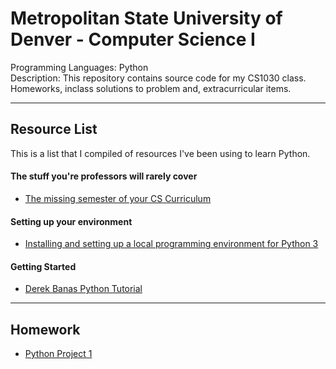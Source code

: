 # Metropolitan State University of Denver - Computer Science I

Programming Languages: Python \
Description: This repository contains source code for my CS1030 class. Homeworks, inclass solutions to problem and, extracurricular items.  

---

## Resource List

This is a list that I compiled of resources I've been using to learn Python.

#### The stuff you're professors will rarely cover

- [The missing semester of your CS Curriculum](https://missing.csail.mit.edu/)

#### Setting up your environment

- [Installing and setting up a local programming environment for Python 3](https://www.digitalocean.com/community/tutorials/how-to-install-python-3-and-set-up-a-local-programming-environment-on-macos)

#### Getting Started

- [Derek Banas Python Tutorial](https://www.youtube.com/watch?v=H1elmMBnykA)

--- 

## Homework

- [Python Project 1](./PythonProject1/README.md)
